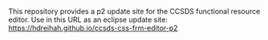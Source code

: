 This repository provides a p2 update site for the CCSDS functional resource editor.
Use in this URL as an eclipse update site: https://hdreihah.github.io/ccsds-css-frm-editor-p2
